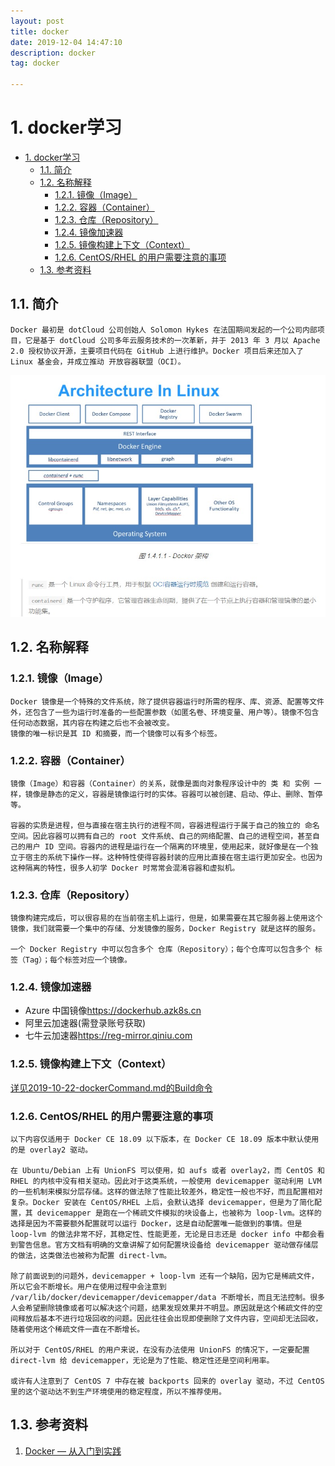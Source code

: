 ```yaml
---
layout: post
title: docker
date: 2019-12-04 14:47:10
description: docker
tag: docker

---
```


# 1. docker学习

- [1. docker学习](#1-docker学习)
  - [1.1. 简介](#11-简介)
  - [1.2. 名称解释](#12-名称解释)
    - [1.2.1. 镜像（Image）](#121-镜像image)
    - [1.2.2. 容器（Container）](#122-容器container)
    - [1.2.3. 仓库（Repository）](#123-仓库repository)
    - [1.2.4. 镜像加速器](#124-镜像加速器)
    - [1.2.5. 镜像构建上下文（Context）](#125-镜像构建上下文context)
    - [1.2.6. CentOS/RHEL 的用户需要注意的事项](#126-centosrhel-的用户需要注意的事项)
  - [1.3. 参考资料](#13-参考资料)

## 1.1. 简介

    Docker 最初是 dotCloud 公司创始人 Solomon Hykes 在法国期间发起的一个公司内部项目，它是基于 dotCloud 公司多年云服务技术的一次革新，并于 2013 年 3 月以 Apache 2.0 授权协议开源，主要项目代码在 GitHub 上进行维护。Docker 项目后来还加入了 Linux 基金会，并成立推动 开放容器联盟（OCI）。

![架构图](img/architecture.jpg "")

## 1.2. 名称解释

### 1.2.1. 镜像（Image）

    Docker 镜像是一个特殊的文件系统，除了提供容器运行时所需的程序、库、资源、配置等文件外，还包含了一些为运行时准备的一些配置参数（如匿名卷、环境变量、用户等）。镜像不包含任何动态数据，其内容在构建之后也不会被改变。
    镜像的唯一标识是其 ID 和摘要，而一个镜像可以有多个标签。

### 1.2.2. 容器（Container）

    镜像（Image）和容器（Container）的关系，就像是面向对象程序设计中的 类 和 实例 一样，镜像是静态的定义，容器是镜像运行时的实体。容器可以被创建、启动、停止、删除、暂停等。

    容器的实质是进程，但与直接在宿主执行的进程不同，容器进程运行于属于自己的独立的 命名空间。因此容器可以拥有自己的 root 文件系统、自己的网络配置、自己的进程空间，甚至自己的用户 ID 空间。容器内的进程是运行在一个隔离的环境里，使用起来，就好像是在一个独立于宿主的系统下操作一样。这种特性使得容器封装的应用比直接在宿主运行更加安全。也因为这种隔离的特性，很多人初学 Docker 时常常会混淆容器和虚拟机。

### 1.2.3. 仓库（Repository）

    镜像构建完成后，可以很容易的在当前宿主机上运行，但是，如果需要在其它服务器上使用这个镜像，我们就需要一个集中的存储、分发镜像的服务，Docker Registry 就是这样的服务。

    一个 Docker Registry 中可以包含多个 仓库（Repository）；每个仓库可以包含多个 标签（Tag）；每个标签对应一个镜像。

### 1.2.4. 镜像加速器

- Azure 中国镜像<https://dockerhub.azk8s.cn>
- 阿里云加速器(需登录账号获取)
- 七牛云加速器<https://reg-mirror.qiniu.com>

### 1.2.5. 镜像构建上下文（Context）

[详见2019-10-22-dockerCommand.md的Build命令](2019-10-22-dockerCommand.md)

### 1.2.6. CentOS/RHEL 的用户需要注意的事项

    以下内容仅适用于 Docker CE 18.09 以下版本，在 Docker CE 18.09 版本中默认使用的是 overlay2 驱动。

    在 Ubuntu/Debian 上有 UnionFS 可以使用，如 aufs 或者 overlay2，而 CentOS 和 RHEL 的内核中没有相关驱动。因此对于这类系统，一般使用 devicemapper 驱动利用 LVM 的一些机制来模拟分层存储。这样的做法除了性能比较差外，稳定性一般也不好，而且配置相对复杂。Docker 安装在 CentOS/RHEL 上后，会默认选择 devicemapper，但是为了简化配置，其 devicemapper 是跑在一个稀疏文件模拟的块设备上，也被称为 loop-lvm。这样的选择是因为不需要额外配置就可以运行 Docker，这是自动配置唯一能做到的事情。但是 loop-lvm 的做法非常不好，其稳定性、性能更差，无论是日志还是 docker info 中都会看到警告信息。官方文档有明确的文章讲解了如何配置块设备给 devicemapper 驱动做存储层的做法，这类做法也被称为配置 direct-lvm。

    除了前面说到的问题外，devicemapper + loop-lvm 还有一个缺陷，因为它是稀疏文件，所以它会不断增长。用户在使用过程中会注意到 /var/lib/docker/devicemapper/devicemapper/data 不断增长，而且无法控制。很多人会希望删除镜像或者可以解决这个问题，结果发现效果并不明显。原因就是这个稀疏文件的空间释放后基本不进行垃圾回收的问题。因此往往会出现即使删除了文件内容，空间却无法回收，随着使用这个稀疏文件一直在不断增长。

    所以对于 CentOS/RHEL 的用户来说，在没有办法使用 UnionFS 的情况下，一定要配置 direct-lvm 给 devicemapper，无论是为了性能、稳定性还是空间利用率。

    或许有人注意到了 CentOS 7 中存在被 backports 回来的 overlay 驱动，不过 CentOS 里的这个驱动达不到生产环境使用的稳定程度，所以不推荐使用。

## 1.3. 参考资料

1. [Docker — 从入门到实践](https://docker_practice.gitee.io/zh-cn/)
